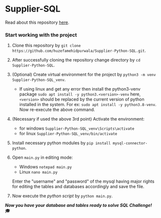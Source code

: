 # Supplier-SQL

Read about this repository [here](ABOUT.md).

### Start working with the project
1. Clone this repository by `git clone https://github.com/huzefamehidpurwala/Supplier-Python-SQL.git`.
2. After successfully cloning the repository change directory by `cd Supplier-Python-SQL`.
3. (Optional) Create virtual environment for the project by `python3 -m venv Supplier-Python-SQL_venv`.
   - If using linux and get any error then install the python3-venv package `sudo apt install -y python3.<version>-venv` here, `<version>` should be replaced by the current version of python installed in the system. For ex: `sudo apt install -y python3.8-venv`. Now re-execute the above command.
4. (Necessary if used the above 3rd point) Activate the environment:
   - for windows `Supplier-Python-SQL_venv\Scripts\activate`
   - for linux `Supplier-Python-SQL_venv/bin/activate`
5. Install necessary python modules by `pip install mysql-connector-python`.
6. Open `main.py` in editing mode:
   - Windows `notepad main.py`
   - Linux `nano main.py`
   
   Enter the "username" and "password" of the mysql having major rights for editing the tables and databases accordingly and save the file.
7. Now execute the _python script_ by `python main.py`.

***Now you have your database and tables ready to solve SQL Challenge!*** ‍🎓
